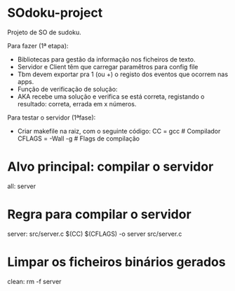 # SOdoku-project
Projeto de SO de sudoku.

Para fazer (1ª etapa):

- Bibliotecas para gestão da informação nos ficheiros de texto.
- Servidor e Client têm que carregar paramêtros para config file
- Tbm devem exportar pra 1 (ou +) o registo dos eventos que ocorrem nas apps.
- Função de verificação de solução:
- AKA recebe uma solução e verifica se está correta, registando o resultado: correta, errada em x números.

Para testar o servidor (1ªfase):
- Criar makefile na raiz, com o seguinte código:
CC = gcc           # Compilador
CFLAGS = -Wall -g  # Flags de compilação

# Alvo principal: compilar o servidor
all: server

# Regra para compilar o servidor
server: src/server.c
	$(CC) $(CFLAGS) -o server src/server.c

# Limpar os ficheiros binários gerados
clean:
	rm -f server